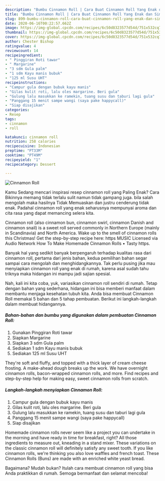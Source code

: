 ```yaml
---
description: "Bumbu Cinnamon Roll | Cara Buat Cinnamon Roll Yang Enak dan Simpel"
title: "Bumbu Cinnamon Roll | Cara Buat Cinnamon Roll Yang Enak dan Simpel"
slug: 899-bumbu-cinnamon-roll-cara-buat-cinnamon-roll-yang-enak-dan-simpel
date: 2020-06-16T00:22:57.662Z
image: https://img-global.cpcdn.com/recipes/6c50d8323577d54d/751x532cq70/cinnamon-roll-foto-resep-utama.jpg
thumbnail: https://img-global.cpcdn.com/recipes/6c50d8323577d54d/751x532cq70/cinnamon-roll-foto-resep-utama.jpg
cover: https://img-global.cpcdn.com/recipes/6c50d8323577d54d/751x532cq70/cinnamon-roll-foto-resep-utama.jpg
author: Chester Bishop
ratingvalue: 4
reviewcount: 14
recipeingredient:
- " Pinggiran Roti tawar"
- " Margarine"
- "3 sdm Gula palm"
- "1 sdm Kayu manis bubuk"
- "125 ml Susu UHT"
recipeinstructions:
- "Campur gula dengan bubuk kayu manis"
- "Gilas kulit roti, lalu oles margarine. Beri gula"
- "Gulung lalu masukkan ke ramekin, tuang susu dan taburi lagi gula"
- "Panggang 15 menit sampe wangi (saya pake happycall)"
- "Siap disajikan"
categories:
- Resep
tags:
- cinnamon
- roll

katakunci: cinnamon roll 
nutrition: 258 calories
recipecuisine: Indonesian
preptime: "PT33M"
cooktime: "PT49M"
recipeyield: "1"
recipecategory: Dessert

---
```



![Cinnamon Roll](https://img-global.cpcdn.com/recipes/6c50d8323577d54d/751x532cq70/cinnamon-roll-foto-resep-utama.jpg)

Kamu Sedang mencari inspirasi resep cinnamon roll yang Paling Enak? Cara Bikinnya memang tidak terlalu sulit namun tidak gampang juga. bila salah mengolah maka hasilnya Tidak Memuaskan dan justru cenderung tidak enak. Padahal cinnamon roll yang enak seharusnya mempunyai aroma dan cita rasa yang dapat memancing selera kita.

Cinnamon roll (also cinnamon bun, cinnamon swirl, cinnamon Danish and cinnamon snail) is a sweet roll served commonly in Northern Europe (mainly in Scandinavia) and North America. Wake up to the smell of cinnamon rolls this Christmas! Get the step-by-step recipe here: https MUSIC Licensed via Audio Network How To Make Homemade Cinnamon Rolls • Tasty https.

Banyak hal yang sedikit banyak berpengaruh terhadap kualitas rasa dari cinnamon roll, pertama dari jenis bahan, kedua pemilihan bahan segar sampai cara mengolah dan menghidangkannya. Tak perlu pusing jika mau menyiapkan cinnamon roll yang enak di rumah, karena asal sudah tahu triknya maka hidangan ini mampu jadi sajian spesial.


Nah, kali ini kita coba, yuk, variasikan cinnamon roll sendiri di rumah. Tetap dengan bahan yang sederhana, hidangan ini bisa memberi manfaat dalam membantu menjaga kesehatan tubuh kita. Anda bisa membuat Cinnamon Roll memakai 5 bahan dan 5 tahap pembuatan. Berikut ini langkah-langkah dalam membuat hidangannya.

<!--inarticleads1-->

##### Bahan-bahan dan bumbu yang digunakan dalam pembuatan Cinnamon Roll:

1. Gunakan  Pinggiran Roti tawar
1. Siapkan  Margarine
1. Siapkan 3 sdm Gula palm
1. Sediakan 1 sdm Kayu manis bubuk
1. Sediakan 125 ml Susu UHT


They&#39;re soft and fluffy, and topped with a thick layer of cream cheese frosting. A make-ahead dough breaks up the work. We have overnight cinnamon rolls, bacon-wrapped cinnamon rolls, and more. Find recipes and step-by-step help for making easy, sweet cinnamon rolls from scratch. 

<!--inarticleads2-->

##### Langkah-langkah menyiapkan Cinnamon Roll:

1. Campur gula dengan bubuk kayu manis
1. Gilas kulit roti, lalu oles margarine. Beri gula
1. Gulung lalu masukkan ke ramekin, tuang susu dan taburi lagi gula
1. Panggang 15 menit sampe wangi (saya pake happycall)
1. Siap disajikan


Homemade cinnamon rolls never seem like a project you can undertake in the morning and have ready in time for breakfast, right? All those ingredients to measure out, kneading in a stand mixer. These variations on the classic cinnamon roll will definitely satisfy any sweet tooth. If you like cinnamon rolls, we&#39;re thinking you also love waffles and french toast. These Cinnamon Rolls (Buns) are made with an enriched white yeast bread. 

Bagaimana? Mudah bukan? Itulah cara membuat cinnamon roll yang bisa Anda praktikkan di rumah. Semoga bermanfaat dan selamat mencoba!
